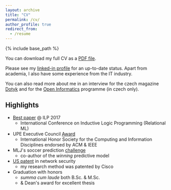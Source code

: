 ```yaml
---
layout: archive
title: "CV"
permalink: /cv/
author_profile: true
redirect_from:
  - /resume
---
```


{% include base_path %}

You can download my full CV as a [PDF file](/files/gustav_sir_CV.pdf).

Please see my [linked-in profile](https://www.linkedin.com/in/gustav-sir/) for an up-to-date status. Apart from academia, I also have some experience from the IT industry.

You can also read more about me in an interview for the czech magazine [Dotyk](https://www.dotyk.cz/byznys/uci-stroje-chapat-vyznamy-slov.html) and for the [Open Informatics](https://oi.fel.cvut.cz/cs/gustav-sourek-absolvent-magisterskeho-oboru-umela-inteligence-v-r-2013) programme (in czech only).


Highlights
---

- [Best paper](http://cs.fel.cvut.cz/en/page/the-best-paper-award-2017) @ ILP 2017
    - International Conference on Inductive Logic Programming (Relational ML)
- UPE Executive Council [Award](http://cs.fel.cvut.cz/en/page/upe-2016-scholarship-award)
    - International Honor Society for the Computing and Information Disciplines endorsed by ACM & IEEE
- MLJ's soccer prediction [challenge](http://cs.fel.cvut.cz/en/news/detail/1302)
    - co-author of the *winning* predictive model
- [US patent](/publications/patent.md) in network security
    - my research method was patented by Cisco
- Graduation with honors
    - *summa cum laude* both B.Sc. & M.Sc.
    - & Dean's award for excellent thesis

<!--- 
<object data="{{https://gustiks.github.io}}{{https://gustiks.github.io}}/files/gustav_sir_CV.pdf" width="1000" height="1000" type="application/pdf"></object> 
-->